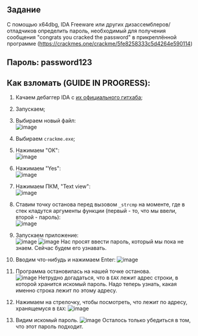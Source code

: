## Задание
С помощью x64dbg, IDA Freeware или других дизассемблеров/отладчиков определить пароль, необходимый для получения сообщения "congrats you cracked the password" в прикреплённой программе (https://crackmes.one/crackme/5fe8258333c5d4264e590114)

## Пароль: password123

## Как взломать (GUIDE IN PROGRESS):
1. Качаем дебаггер IDA с [их официального гитхаба](https://github.com/AngelKitty/IDA7.0);

2. Запускаем;

3. Выбираем новый файл:<br>
![image](https://user-images.githubusercontent.com/84042050/168800558-afde2666-ac1e-41cd-be90-bd7711705239.png)

4. Выбираем `crackme.exe`;

5. Нажимаем "OK":<br>
![image](https://user-images.githubusercontent.com/84042050/168800796-23c4a10a-920d-427b-80e1-738bdcca4927.png)

6. Нажимаем "Yes":<br>
![image](https://user-images.githubusercontent.com/84042050/168800877-5ee2b647-daed-409a-ba30-3498cbabfd76.png)

7. Нажимаем ПКМ, "Text view":<br>
![image](https://user-images.githubusercontent.com/84042050/168804613-3356cce0-d649-4bff-97b8-e9a6c0e7db78.png)

8. Ставим точку останова перед вызовом `_strcmp` на моменте, где в стек кладутся аргументы функции (первый - то, что мы ввели, второй - пароль):<br> 
![image](https://user-images.githubusercontent.com/84042050/168804809-b400632d-90e3-4709-9f67-8742ffe60585.png)

9. Запускаем приложение:<br>
![image](https://user-images.githubusercontent.com/84042050/168805271-39831080-fe24-45c3-a649-01c9917486c4.png)
![image](https://user-images.githubusercontent.com/84042050/168805415-587e61fb-f0c1-49fa-8f92-6b0e77cdce91.png)
Нас просят ввести пароль, который мы пока не знаем. Сейчас будем его узнавать.

10. Вводим что-нибудь и нажимаем Enter:
![image](https://user-images.githubusercontent.com/84042050/168805522-2689d211-c274-4529-b178-3bb91fde6969.png)

11. Программа остановилась на нашей точке останова.<br>
![image](https://user-images.githubusercontent.com/84042050/168805575-89f52745-6982-41ff-8d1a-279c2918d235.png)
Нетрудно догадаться, что в `EAX` лежит адрес строки, в которой хранится искомый пароль. Надо теперь узнать, какая именно строка лежит по этому адресу.

12. Нажимаем на стрелочку, чтобы посмотреть, что лежит по адресу, хранящемуся в `EAX`:
![image](https://user-images.githubusercontent.com/84042050/168805725-2e3fc162-6422-488d-8376-474d3274c9ac.png)

13. Видим искомый пароль.
![image](https://user-images.githubusercontent.com/84042050/168805763-bbd40191-083b-417b-8649-e3aee89003dc.png)
Осталось только убедиться в том, что этот пароль подходит.

